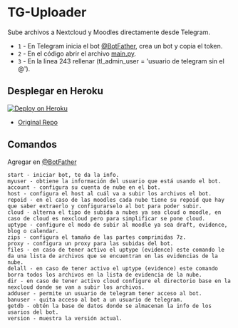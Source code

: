 # TG-Uploader

Sube archivos a Nextcloud y Moodles directamente desde Telegram.

- `1` - En Telegram inicia el bot [@BotFather](https://t.me/BotFather), crea un bot y copia el token.
- `2` - En el código abrir el archivo [main.py](/main.py).
- `3` - En la linea 243 rellenar (tl_admin_user = 'usuario de telegram sin el @').

## Desplegar en Heroku

[![Deploy on Heroku](https://www.herokucdn.com/deploy/button.svg)](https://heroku.com/deploy)

- [Original Repo](https://github.com/ObisoftDev/tguploaderpro)

## Comandos
Agregar en [@BotFather](https://t.me/BotFather)

    start - iniciar bot, te da la info.
    myuser - obtiene la información del usuario que está usando el bot.
    account - configura su cuenta de nube en el bot.
    host - configura el host al cuál va a subir los archivos el bot.
    repoid - en el caso de las moodles cada nube tiene su repoid que hay que saber extraerlo y configurarselo al bot para poder subir.
    cloud - alterna el tipo de subida a nubes ya sea cloud o moodle, en caso de cloud es nexcloud pero para simplificar se pone cloud.
    uptype - configure el modo de subir al moodle ya sea draft, evidence, blog o calendar.
    zips - configura el tamaño de las partes comprimidas 7z.
    proxy - configura un proxy para las subidas del bot.
    files - en caso de tener activo el uptype (evidence) este comando le da una lista de archivos que se encuentran en las evidencias de la nube.
    delall - en caso de tener activo el uptype (evidence) este comando borra todos los archivos en la lista de evidencia de la nube.
    dir - en caso de tener activo cloud configure el directorio base en la nexcloud donde se van a subir los archivos.
    adduser - permite un usuario de telegram tener acceso al bot.
    banuser - quita acceso al bot a un usuario de telegram.
    getdb - obtén la base de datos donde se almacenan la info de los usarios del bot.
    version - muestra la versión actual.
